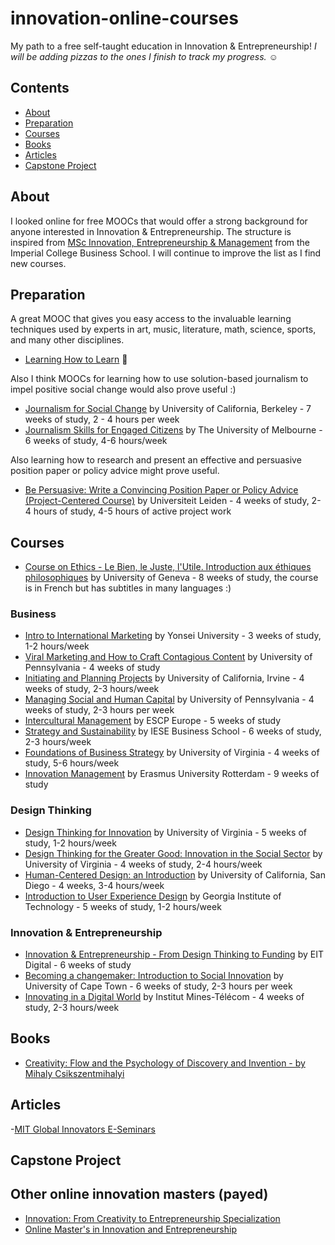 # innovation-online-courses
My path to a free self-taught education in Innovation & Entrepreneurship! *I will be adding pizzas to the ones I finish to track my progress.* :relaxed:

## Contents

- [About](#about)
- [Preparation](#preparation)
- [Courses](#courses)
- [Books](#books)
- [Articles](#articles)
- [Capstone Project](#capstoneproject)

## About

I looked online for free MOOCs that would offer a strong background for anyone interested in Innovation & Entrepreneurship. The structure is inspired from [MSc Innovation, Entrepreneurship & Management](https://www.imperial.ac.uk/business-school/programmes/msc-innovation-entrepreneurship-management/programme-content/core-modules/) from the Imperial College Business School. I will continue to improve the list as I find new courses.

## Preparation

A great MOOC that gives you easy access to the invaluable learning techniques used by experts in art, music, literature, math, science, sports, and many other disciplines. 

- [Learning How to Learn](https://www.coursera.org/learn/learning-how-to-learn) :pizza:

Also I think MOOCs for learning how to use solution-based journalism to impel positive social change would also prove useful :)

- [Journalism for Social Change](https://www.edx.org/course/journalism-social-change-uc-berkeleyx-j4sc101x-0) by University of California, Berkeley - 7 weeks of study, 2 - 4 hours per week
- [Journalism Skills for Engaged Citizens](https://www.coursera.org/learn/journalism-skills) by The University of Melbourne - 6 weeks of study, 4-6 hours/week

Also learning how to research and present an effective and persuasive position paper or policy advice might prove useful.

- [Be Persuasive: Write a Convincing Position Paper or Policy Advice (Project-Centered Course)](https://www.coursera.org/learn/persuasive-writing) by Universiteit Leiden - 4 weeks of study, 2-4 hours of study, 4-5 hours of active project work

## Courses

- [Course on Ethics - Le Bien, le Juste, l'Utile. Introduction aux éthiques philosophiques](https://www.coursera.org/learn/ethique/home/info) by University of Geneva - 8 weeks of study, the course is in French but has subtitles in many languages :)

### Business

- [Intro to International Marketing](https://www.coursera.org/learn/intro-international-marketing) by Yonsei University - 3 weeks of study, 1-2 hours/week
- [Viral Marketing and How to Craft Contagious Content](https://www.coursera.org/learn/wharton-contagious-viral-marketing) by University of Pennsylvania - 4 weeks of study
- [Initiating and Planning Projects](https://www.coursera.org/learn/project-planning) by University of California, Irvine - 4 weeks of study, 2-3 hours/week
- [Managing Social and Human Capital](https://www.coursera.org/learn/wharton-social-human-capital) by University of Pennsylvania - 4 weeks of study, 2-3 hours per week
- [Intercultural Management](https://www.coursera.org/learn/intercultural) by ESCP Europe - 5 weeks of study
- [Strategy and Sustainability](https://www.coursera.org/learn/strategy-sustainability) by  IESE Business School - 6 weeks of study, 2-3 hours/week
- [Foundations of Business Strategy](https://www.coursera.org/learn/uva-darden-foundations-business-strategy) by University of Virginia - 4 weeks of study, 5-6 hours/week
- [Innovation Management](https://www.coursera.org/learn/innovation-management) by Erasmus University Rotterdam - 9 weeks of study

### Design Thinking

- [Design Thinking for Innovation](https://www.coursera.org/learn/uva-darden-design-thinking-innovation) by University of Virginia - 5 weeks of study, 1-2 hours/week
- [Design Thinking for the Greater Good: Innovation in the Social Sector](https://www.coursera.org/learn/uva-darden-design-thinking-social-sector) by University of Virginia - 4 weeks of study, 2-4 hours/week
- [Human-Centered Design: an Introduction](https://www.coursera.org/learn/human-computer-interaction) by University of California, San Diego - 4 weeks, 3-4 hours/week
- [Introduction to User Experience Design](https://www.coursera.org/learn/user-experience-design) by Georgia Institute of Technology - 5 weeks of study, 1-2 hours/week

### Innovation & Entrepreneurship

- [Innovation & Entrepreneurship - From Design Thinking to Funding](https://www.coursera.org/learn/design-thinking-entrepreneurship) by EIT Digital - 6 weeks of study
- [Becoming a changemaker: Introduction to Social Innovation](https://www.coursera.org/learn/social-innovation) by University of Cape Town - 6 weeks of study, 2-3 hours per week
- [Innovating in a Digital World](https://www.coursera.org/learn/innovating-digital-world) by Institut Mines-Télécom - 4 weeks of study, 2-3 hours/week

 

## Books

- [Creativity: Flow and the Psychology of Discovery and Invention - by Mihaly Csikszentmihalyi](https://www.amazon.com/dp/B000TG1X9C/_encoding=UTF8?coliid=I1LWO2EJGGDLSF&colid=1JLWQRITY8T8Y&psc=0)

## Articles

-[MIT Global Innovators E-Seminars](http://bootcamp.mit.edu/entrepreneurship/e-seminars/)

## Capstone Project

## Other online innovation masters (payed)

- [Innovation: From Creativity to Entrepreneurship Specialization](https://www.coursera.org/specializations/innovation-creativity-entrepreneurship)
- [Online Master's in Innovation and Entrepreneurship](https://www.coursera.org/degrees/omie)


